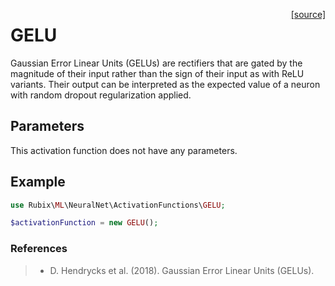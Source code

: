 <span style="float:right;"><a href="https://github.com/RubixML/ML/blob/master/src/NeuralNet/ActivationFunctions/GELU.php">[source]</a></span>

# GELU
Gaussian Error Linear Units (GELUs) are rectifiers that are gated by the magnitude of their input rather than the sign of their input as with ReLU variants. Their output can be interpreted as the expected value of a neuron with random dropout regularization applied.

## Parameters
This activation function does not have any parameters.

## Example
```php
use Rubix\ML\NeuralNet\ActivationFunctions\GELU;

$activationFunction = new GELU();
```

### References
>- D. Hendrycks et al. (2018). Gaussian Error Linear Units (GELUs).
